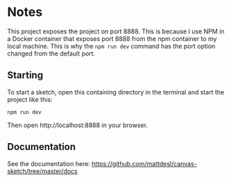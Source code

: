 # Notes

This project exposes the project on port 8888. This is because I use NPM in a Docker container that exposes port 8888 from the npm container to my local machine. This is why the `npm run dev` command has the port option changed from the default port.


## Starting

To start a sketch, open this containing directory in the terminal and start the project like this:

```
npm run dev
```

Then open http://localhost:8888 in your browser.


## Documentation

See the documentation here: https://github.com/mattdesl/canvas-sketch/tree/master/docs
